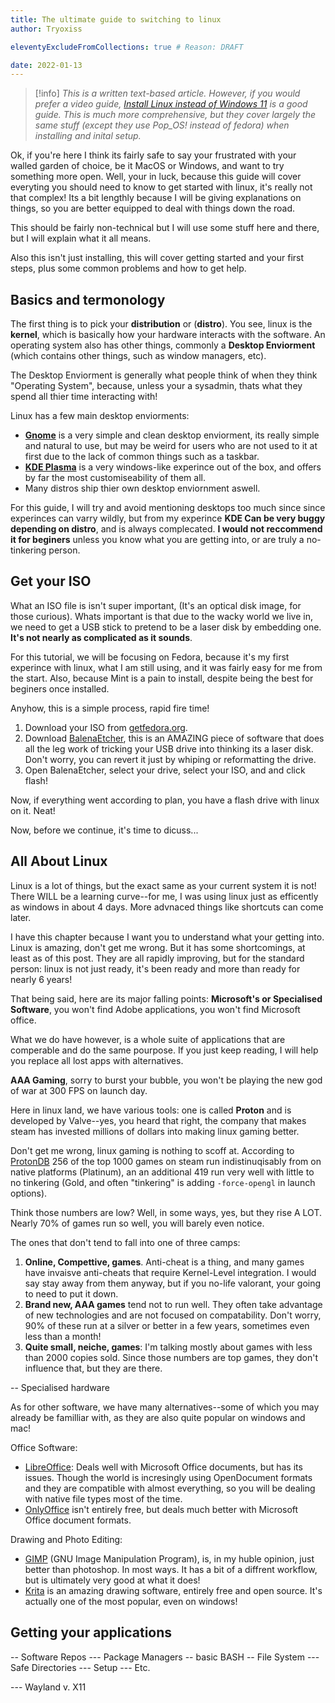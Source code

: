 ```yaml
---
title: The ultimate guide to switching to linux
author: Tryoxiss

eleventyExcludeFromCollections: true # Reason: DRAFT

date: 2022-01-13
---
```


> [!info]
> *This is a written text-based article. However, if you would prefer a video guide, [Install Linux instead of Windows 11](https://www.youtube.com/watch?v=_Ua-d9OeUOg) is a good guide. This is much more comprehensive, but they cover largely the same stuff (except they use Pop_OS! instead of fedora) when installing and inital setup.*

Ok, if you're here I think its fairly safe to say your frustrated with your walled garden of choice, be it MacOS or Windows, and want to try something more open. Well, your in luck, because this guide will cover everyting you should need to know to get started with linux, it's really not that complex! Its a bit lengthly because I will be giving explanations on things, so you are better equipped to deal with things down the road. 

This should be fairly non-technical but I will use some stuff here and there, but I will explain what it all means.

Also this isn't just installing, this will cover getting started and your first steps, plus some common problems and how to get help. 

## Basics and termonology

The first thing is to pick your **distribution** or (**distro**). You see, linux is the **kernel**, which is basically how your hardware interacts with the software. An operating system also has other things, commonly a **Desktop Enviorment** (which contains other things, such as window managers, etc). 

The Desktop Enviorment is generally what people think of when they think "Operating System", because, unless your a sysadmin, thats what they spend all thier time interacting with!

Linux has a few main desktop enviorments: 
- [**Gnome**](https://www.gnome.org/) is a very simple and clean desktop enviorment, its really simple and natural to use, but may be weird for users who are not used to it at first due to the lack of common things such as a taskbar. 
- [**KDE Plasma**](https://kde.org/plasma-desktop/) is a very windows-like experince out of the box, and offers by far the most customiseability of them all. 
- Many distros ship thier own desktop enviornment aswell. 

For this guide, I will try and avoid mentioning desktops too much since since experinces can varry wildly, but from my experince **KDE Can be very buggy depending on distro**, and is always complecated. **I would not reccommend it for beginers** unless you know what you are getting into, or are truly a no-tinkering person. 

## Get your ISO
What an ISO file is isn't super important, (It's an optical disk image, for those curious). Whats important is that due to the wacky world we live in, we need to get a USB stick to pretend to be a laser disk by embedding one. **It's not nearly as complicated as it sounds**. 

For this tutorial, we will be focusing on Fedora, because it's my first experince with linux, what I am still using, and it was fairly easy for me from the start. Also, because Mint is a pain to install, despite being the best for beginers once installed. 

Anyhow, this is a simple process, rapid fire time!

1. Download your ISO from [getfedora.org](https://getfedora.org/en/workstation/download/).
2. Download [BalenaEtcher](https://www.balena.io/etcher/), this is an AMAZING piece of software that does all the leg work of tricking your USB drive into thinking its a laser disk. Don't worry, you can revert it just by whiping or reformatting the drive. 
3. Open BalenaEtcher, select your drive, select your ISO, and and click flash! 

Now, if everything went according to plan, you have a flash drive with linux on it. Neat!

Now, before we continue, it's time to dicuss... 

## All About Linux

Linux is a lot of things, but the exact same as your current system it is not! There WILL be a learning curve--for me, I was using linux just as efficently as windows in about 4 days. More advnaced things like shortcuts can come later. 

I have this chapter because I want you to understand what your getting into. Linux is amazing, don't get me wrong. But it has some shortcomings, at least as of this post. They are all rapidly improving, but for the standard person: linux is not just ready, it's been ready and more than ready for nearly 6 years!

That being said, here are its major falling points: 
**Microsoft's or Specialised Software**, you won't find Adobe applications, you won't find Microsoft office. 

What we do have however, is a whole suite of applications that are comperable and do the same pourpose. If you just keep reading, I will help you replace all lost apps with alternatives. 

**AAA Gaming**, sorry to burst your bubble, you won't be playing the new god of war at 300 FPS on launch day. 

Here in linux land, we have various tools: one is called **Proton** and is developed by Valve--yes, you heard that right, the company that makes steam has invested millions of dollars into making linux gaming better.

Don't get me wrong, linux gaming is nothing to scoff at. According to [ProtonDB](https://www.protondb.com/) 256 of the top 1000 games on steam run indistinuqisably from on native platforms (Platinum), an an additional 419 run very well with little to no tinkering (Gold, and often "tinkering" is adding `-force-opengl` in launch options). 

Think those numbers are low? Well, in some ways, yes, but they rise A LOT. Nearly 70% of games run so well, you will barely even notice.

The ones that don't tend to fall into one of three camps: 
1. **Online, Compettive, games**. Anti-cheat is a thing, and many games have invaisve anti-cheats that require Kernel-Level integration. I would say stay away from them anyway, but if you no-life valorant, your going to need to put it down. 
2. **Brand new, AAA games** tend not to run well. They often take advantage of new technologies and are not focused on compatability. Don't worry, 90% of these run at a silver or better in a few years, sometimes even less than a month!
3. **Quite small, neiche, games**: I'm talking mostly about games with less than 2000 copies sold. Since those numbers are top games, they don't influence that, but they are there. 

-- Specialised hardware

As for other software, we have many alternatives--some of which you may already be familliar with, as they are also quite popular on windows and mac!

Office Software: 
- [LibreOffice](https://www.libreoffice.org/): Deals well with Microsoft Office documents, but has its issues. Though the world is incresingly using OpenDocument formats and they are compatible with almost everything, so you will be dealing with native file types most of the time. 
- [OnlyOffice](https://www.onlyoffice.com/) isn't entirely free, but deals much better with Microsoft Office document formats. 

Drawing and Photo Editing: 
- [GIMP](https://www.gimp.org/) (GNU Image Manipulation Program), is, in my huble opinion, just better than photoshop. In most ways. It has a bit of a diffrent workflow, but is ultimately very good at what it does!
- [Krita](https://krita.org/en/) is an amazing drawing software, entirely free and open source. It's actually one of the most popular, even on windows!

## Getting your applications



-- Software Repos
--- Package Managers
-- basic BASH
-- File System
--- Safe Directories
--- Setup
--- Etc.

--- Wayland v. X11
